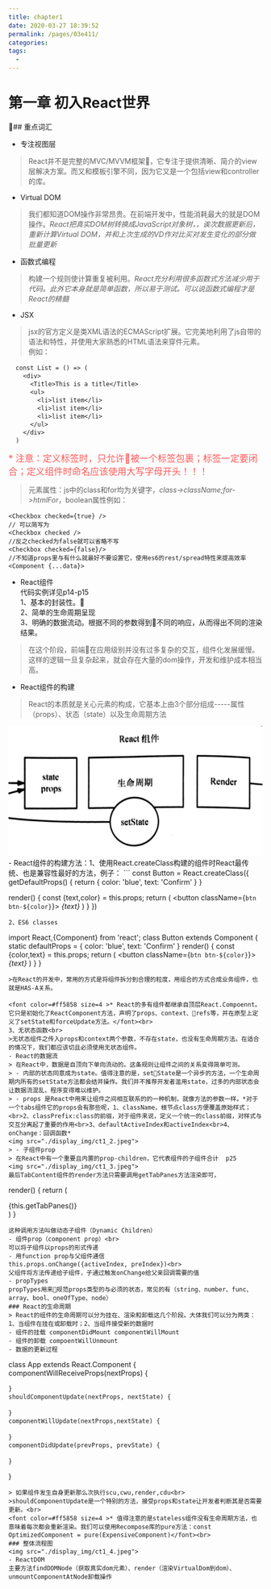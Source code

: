 ```yaml
---
title: chapter1
date: 2020-03-27 18:39:52
permalink: /pages/03e411/
categories:
tags:
  - 
---
```

# 第一章 初入React世界

## 重点词汇
- 专注视图层
>  React并不是完整的MVC/MVVM框架，它专注于提供清晰、简介的view层解决方案。而又和模板引擎不同，因为它又是一个包括view和controller的库。
- Virtual DOM
> 我们都知道DOM操作非常昂贵。在前端开发中，性能消耗最大的就是DOM操作。*React把真实DOM树转换成JavaScript对象树，，诶次数据更新后，重新计算Virtual DOM，并和上次生成的VD作对比买对发生变化的部分做批量更新*
- 函数式编程
> 构建一个规则使计算重复被利用。*React充分利用很多函数式方法减少用于代码。此外它本身就是简单函数，所以易于测试。可以说函数式编程才是React的精髓*
- JSX
> jsx的官方定义是类XML语法的ECMAScript扩展。它完美地利用了js自带的语法和特性，并使用大家熟悉的HTML语法来穿件元素。  
例如：
```
  const List = () => (
    <div>
      <Title>This is a title</Title>
      <ul>
        <li>list item</li>
        <li>list item</li>
        <li>list item</li>
      </ul>
    </div>
  )
```
<font color=#ff5858 size=4 >* 注意：定义标签时，只允许被一个标签包裹；标签一定要闭合；定义组件时命名应该使用大写字母开头！！！</font>
> 元素属性：js中的class和for均为关键字，*class->className;for->htmlFor*，boolean属性例如：
```
<Checkbox checked={true} /> 
// 可以简写为
<Checkbox checked />
//反之checked为false就可以省略不写
<Checkbox checked={false}/>
//不知道props里与有什么就最好不要设置它，使用es6的rest/spread特性来提高效率
<Component {...data}>
```
- React组件   
代码实例详见p14-p15  
1、基本的封装性。  
2、简单的生命周期呈现 </br>
3、明确的数据流动。根据不同的参数得到不同的响应，从而得出不同的渲染结果。
> 在这个阶段，前端在应用级别并没有过多复杂的交互，组件化发展缓慢。这样的逻辑一旦复杂起来，就会存在大量的dom操作，开发和维护成本相当高。
- React组件的构建
> React的本质就是关心元素的构成，它基本上由3个部分组成-----属性（props）、状态（state）以及生命周期方法
<img src="./display_img/ct1_1.jpeg" />
- React组件的构建方法：1、使用React.createClass构建的组件时React最传统、也是兼容性最好的方法，例子：
```
const Button = React.createClass({
  getDefaultProps() {
    return {
      color: 'blue',
      text: 'Confirm'
    }
  }

  render() {
    const {text,color} = this.props;
    return (
      <button className={`btn btn-${color}`}>
        <em>{text}</em>
      </button>
    )
  }
})
```
2、ES6 classes
```
import React,{Component} from 'react';
class Button extends Component {
  static defaultProps = {
    color: 'blue',
    text: 'Confirm'
  }
  render() {
    const {color,text} = this.props;
    return (
      <button className={`btn btn-${color}`}>
        <em>{text}</em>
      </button>
    )
  }
}
```
>在React的开发中，常用的方式是将组件拆分到合理的粒度，用组合的方式合成业务组件，也就是HAS-A关系。

<font color=#ff5858 size=4 >* React的多有组件都继承自顶层React.Compoennt。它只是初始化了ReactComponent方法，声明了props、context、refs等，并在原型上定义了setState和forceUpdate方法。</font><br>
3、无状态函数<br>
>无状态组件之传入props和context两个参数，不存在state，也没有生命周期方法。在适合的情况下，我们都应该切且必须使用无状态组件。
- React的数据流
> 在React中，数据是自顶向下单向流动的。这条规则让组件之间的关系变得简单可测。
> - 内部的状态同意成为state。值得注意的是，setState是一个异步的方法，一个生命周期内所有的setState方法都会结并操作。我们并不推荐开发者滥用state，过多的内部状态会让数据流混乱，程序变得难以维护。
> - props 是React中用来让组件之间相互联系的的一种机制，就像方法的参数一样。*对于一个tabs组件它的props会有那些呢，1、className，根节点class方便覆盖原始样式；<br>2、classPrefix:class的前缀，对于组件来说，定义一个统一的class前缀，对样式与交互分离起了重要的作用<br>3、defaultActiveIndex和activeIndex<br>4、onChange：回调函数*
<img src="./display_img/ct1_2.jpeg">
> - 子组件prop
> 在React中有一个重要且内置的prop-children，它代表组件的子组件合计  p25
<img src="./display_img/ct1_3.jpeg">
最后TabContent组件的render方法只需要调用getTabPanes方法渲染即可，
```
  render() {
    return (<div>{this.getTabPanes()}</div>)
  }
```
这种调用方法叫做动态子组件（Dynamic Children）
- 组件prop（component prop）<br>
可以将子组件以props的形式传递
- 用function prop与父组件通信
this.props.onChange({activeIndex, preIndex})<br>
父组件将方法传递给子组件，子通过触发onChange给父亲回调需要的值
- propTypes
propTypes用来规范props类型的与必须的状态，常见的有（string、number、func、array、bool、oneOfType、node）
### React的生命周期
> React的组件的生命周期可以分为挂在、渲染和卸载这几个阶段。大体我们可以分为两类：1、当组件在挂在或卸载时；2、当组件接受新的数据时
- 组件的挂载 componentDidMount componentWillMount
- 组件的卸载 compoentWillUnmount
- 数据的更新过程
```
  class App extends React.Component {
    componentWillReceiveProps(nextProps) {

    }
    shouldComponentUpdate(nextProps, nextState) {

    }
    componentWillUpdate(nextProps,nextState) {

    }
    componentDidUpdate(prevProps, prevState) {

    }
  }
```
> 如果组件发生自身更新那么次执行scu,cwu,render,cdu<br>
>shouldComponentUpdate是一个特别的方法，接受props和state让开发者判断其是否需要更新。<br>
<font color=#ff5858 size=4 >* 值得注意的是stateless组件没有生命周期方法，也意味着每次都会重新渲染。我们可以使用Recompose库的pure方法：const OptimizedComponent = pure(ExpensiveComponent)</font><br>
### 整体流程图
<img src="./display_img/ct1_4.jpeg">
- ReactDOM
主要方法findDOMNode（获取真实dom元素）、render（渲染VirtualDom到dom）、unmountComponentAtNode卸载操作

